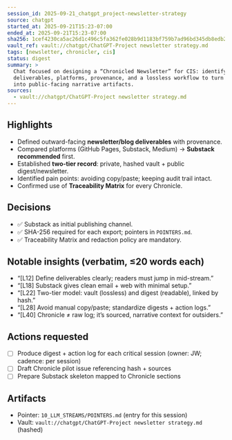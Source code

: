 ```yaml
---
session_id: 2025-09-21_chatgpt_project-newsletter-strategy
source: chatgpt
started_at: 2025-09-21T15:23-07:00
ended_at: 2025-09-21T15:23-07:00
sha256: 1cef4230ca5ac26d1c496c5fa362fe028b9d1183bf759b7ad96bd345db8edb2a
vault_ref: vault://chatgpt/ChatGPT-Project newsletter strategy.md
tags: [newsletter, chronicler, cis]
status: digest
summary: >
  Chat focused on designing a “Chronicled Newsletter” for CIS: identifying
  deliverables, platforms, provenance, and a lossless workflow to turn LLM sessions
  into public-facing narrative artifacts.
sources:
  - vault://chatgpt/ChatGPT-Project newsletter strategy.md
---
```


## Highlights
- Defined outward-facing **newsletter/blog deliverables** with provenance.
- Compared platforms (GitHub Pages, Substack, Medium) → **Substack recommended** first.
- Established **two-tier record**: private, hashed vault + public digest/newsletter.
- Identified pain points: avoiding copy/paste; keeping audit trail intact.
- Confirmed use of **Traceability Matrix** for every Chronicle.

## Decisions
- ✅ Substack as initial publishing channel.
- ✅ SHA-256 required for each export; pointers in `POINTERS.md`.
- ✅ Traceability Matrix and redaction policy are mandatory.

## Notable insights (verbatim, ≤20 words each)
- “[L12] Define deliverables clearly; readers must jump in mid-stream.”  
- “[L18] Substack gives clean email + web with minimal setup.”  
- “[L22] Two-tier model: vault (lossless) and digest (readable), linked by hash.”  
- “[L28] Avoid manual copy/paste; standardize digests + action logs.”  
- “[L40] Chronicle ≠ raw log; it’s sourced, narrative context for outsiders.”

## Actions requested
- [ ] Produce digest + action log for each critical session (owner: JW; cadence: per session)
- [ ] Draft Chronicle pilot issue referencing hash + sources
- [ ] Prepare Substack skeleton mapped to Chronicle sections

## Artifacts
- Pointer: `10_LLM_STREAMS/POINTERS.md` (entry for this session)
- Vault: `vault://chatgpt/ChatGPT-Project newsletter strategy.md` (hashed)
